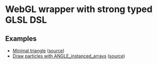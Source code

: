 # WebGL wrapper with strong typed GLSL DSL

## Examples

* [Minimal triangle](https://monkin.github.io/webgl-dsl/examples/build/triangle.html)
    ([source](https://github.com/monkin/webgl-dsl/blob/master/examples/triangle.ts))
* [Draw particles with ANGLE_instanced_arrays](https://monkin.github.io/webgl-dsl/examples/build/particles.html)
    ([source](https://github.com/monkin/webgl-dsl/blob/master/examples/paticles.ts))